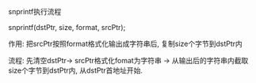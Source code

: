 snprintf执行流程



snprintf(dstPtr, size, format, srcPtr);



作用: 把srcPtr按照format格式化输出成字符串后, 复制size个字节到dstPtr内



流程: 先清空dstPtr-> srcPtr格式化fomat为字符串 -> 从输出后的字符串内截取size个字节到dstPtr内, 从dstPtr首地址开始.